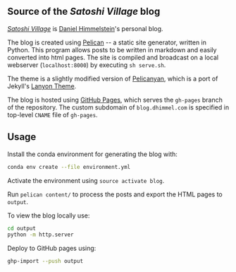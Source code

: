## Source of the *Satoshi Village* blog

[_Satoshi Village_](https://blog.dhimmel.com) is [Daniel
Himmelstein](http://dhimmel.com)'s personal blog.

The blog is created using [Pelican](http://docs.getpelican.com/) -- a static
site generator, written in Python. This program allows posts to be written in
markdown and easily converted into html pages. The site is compiled and
broadcast on a local webserver (`localhost:8000`) by executing `sh serve.sh`.

The theme is a slightly modified version of
[Pelicanyan](https://github.com/thomaswilley/pelicanyan), which is a port of
Jekyll's [Lanyon Theme](https://github.com/poole/lanyon/).

The blog is hosted using [GitHub Pages](https://pages.github.com/), which serves
the `gh-pages` branch of the repository. The custom subdomain of
`blog.dhimmel.com` is specified in top-level `CNAME` file of `gh-pages`.

## Usage

Install the conda environment for generating the blog with:

```sh
conda env create --file environment.yml
```

Activate the environment using `source activate blog`.

Run `pelican content/` to process the posts and export the HTML pages to
`output`.

To view the blog locally use:

```sh
cd output
python -m http.server
```

Deploy to GitHub pages using:

```sh
ghp-import --push output
```
